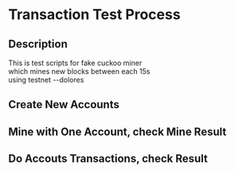 # Transaction Test Process

## Description
This is test scripts for fake cuckoo miner \
which mines new blocks between each 15s \
using testnet --dolores

## Create New Accounts

## Mine with One Account, check Mine Result

## Do Accouts Transactions, check Result
